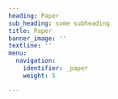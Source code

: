 ```yaml
---
heading: Paper
sub_heading: some subheading
title: Paper
banner_image: ''
textline: ''
menu:
  navigation:
    identifier: _paper
    weight: 5

---
```

